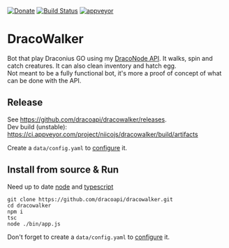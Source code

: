 [![Donate](https://img.shields.io/badge/Donate-PayPal-green.svg)](https://www.paypal.me/niicodev)
[![Build Status](https://travis-ci.org/dracoapi/dracowalker.svg?branch=master)](https://travis-ci.org/dracoapi/dracowalker)
[![appveyor](https://ci.appveyor.com/api/projects/status/github/dracoapi/dracowalker?branch=master&svg=true)](https://ci.appveyor.com/project/niicojs/dracowalker/build/artifacts)


# DracoWalker
Bot that play Draconius GO using my [DracoNode API](https://github.com/dracoapi/nodedracoapi).
It walks, spin and catch creatures. It can also clean inventory and hatch egg.  
Not meant to be a fully functional bot, it's more a proof of concept of what can be done with the API.

## Release

See https://github.com/dracoapi/dracowalker/releases.  
Dev build (unstable): https://ci.appveyor.com/project/niicojs/dracowalker/build/artifacts  


Create a `data/config.yaml` to [configure](https://github.com/dracoapi/dracowalker/wiki/config) it.



## Install from source & Run

Need up to date [node](https://nodejs.org) and [typescript](https://typescriptlang.org)

```
git clone https://github.com/dracoapi/dracowalker.git
cd dracowalker
npm i
tsc
node ./bin/app.js
```

Don't forget to create a `data/config.yaml` to [configure](https://github.com/dracoapi/dracowalker/wiki/config) it.


